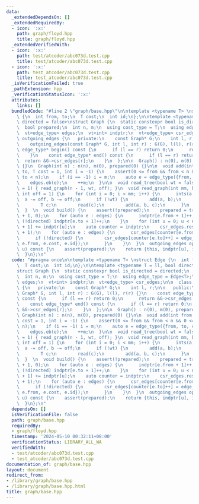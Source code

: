 ```yaml
---
data:
  _extendedDependsOn: []
  _extendedRequiredBy:
  - icon: ':x:'
    path: graph/floyd.hpp
    title: graph/floyd.hpp
  _extendedVerifiedWith:
  - icon: ':x:'
    path: test/atcoder/abc073d.test.cpp
    title: test/atcoder/abc073d.test.cpp
  - icon: ':x:'
    path: test_atcoder/abc073d.test.cpp
    title: test_atcoder/abc073d.test.cpp
  _isVerificationFailed: true
  _pathExtension: hpp
  _verificationStatusIcon: ':x:'
  attributes:
    links: []
  bundledCode: "#line 2 \"graph/base.hpp\"\n\ntemplate <typename T> \nstruct Edge\
    \ {\n  int from, to;\n  T cost;\n  int id;\n};\n\ntemplate <typename T = ll, bool\
    \ directed = false>\nstruct Graph {\n  static constexpr bool is_directed = directed;\n\
    \  bool prepared;\n  int n, m;\n  using cost_type = T;\n  using edge_type = Edge<T>;\n\
    \  vt<edge_type> edges;\n  vt<int> indptr;\n  vt<edge_type> csr_edges;\n\n  class\
    \ outgoing_edges {\n   private:\n    const Graph* G;\n    int l, r;\n\n   public:\n\
    \    outgoing_edges(const Graph* G, int l, int r) : G(G), l(l), r(r) {}\n    const\
    \ edge_type* begin() const {\n      if (l == r) return 0;\n      return &G->csr_edges[l];\n\
    \    }\n    const edge_type* end() const {\n      if (l == r) return 0;\n    \
    \  return &G->csr_edges[r];\n    }\n  };\n\n  Graph() : n(0), m(0), prepared(0)\
    \ {}\n  Graph(int n) : n(n), m(0), prepared(0) {}\n\n  void add(int from, int\
    \ to, T cost = 1, int i = -1) {\n    assert(0 <= from && from < n && 0 <= to &&\
    \ to < n);\n    if (i == -1) i = m;\n    auto e = edge_type({from, to, cost, i});\n\
    \    edges.eb(e);\n    ++m;\n  }\n\n  void read_tree(bool wt = false, int off\
    \ = 1) { read_graph(n - 1, wt, off); }\n  void read_graph(int mm, bool wt = false,\
    \ int off = 1) {\n    for (int i = 0; i < mm; i++) {\n      ints(a, b);\n    \
    \  a -= off, b -= off;\n      if (!wt) {\n        add(a, b);\n      } else {\n\
    \        T c;\n        read(c);\n        add(a, b, c);\n      }\n    }\n    build();\n\
    \  }  \n  void build() {\n    assert(!prepared);\n    prepared = true;\n    indptr.assign(n\
    \ + 1, 0);\n    for (auto e : edges) {\n      indptr[e.from + 1]++;\n      if\
    \ (!directed) indptr[e.to + 1]++;\n    }\n    for (int u = 0; u < n; u++) indptr[u\
    \ + 1] += indptr[u];\n    auto counter = indptr;\n    csr_edges.resize(indptr.back()\
    \ + 1);\n    for (auto e : edges) {\n      csr_edges[counter[e.from]++] = e;\n\
    \      if (!directed) {\n        csr_edges[counter[e.to]++] = edge_type({e.to,\
    \ e.from, e.cost, e.id});\n      }\n    }\n  }\n  outgoing_edges operator[](int\
    \ u) const {\n    assert(prepared);\n    return {this, indptr[u], indptr[u + 1]};\n\
    \  }\n};\n"
  code: "#pragma once\n\ntemplate <typename T> \nstruct Edge {\n  int from, to;\n\
    \  T cost;\n  int id;\n};\n\ntemplate <typename T = ll, bool directed = false>\n\
    struct Graph {\n  static constexpr bool is_directed = directed;\n  bool prepared;\n\
    \  int n, m;\n  using cost_type = T;\n  using edge_type = Edge<T>;\n  vt<edge_type>\
    \ edges;\n  vt<int> indptr;\n  vt<edge_type> csr_edges;\n\n  class outgoing_edges\
    \ {\n   private:\n    const Graph* G;\n    int l, r;\n\n   public:\n    outgoing_edges(const\
    \ Graph* G, int l, int r) : G(G), l(l), r(r) {}\n    const edge_type* begin()\
    \ const {\n      if (l == r) return 0;\n      return &G->csr_edges[l];\n    }\n\
    \    const edge_type* end() const {\n      if (l == r) return 0;\n      return\
    \ &G->csr_edges[r];\n    }\n  };\n\n  Graph() : n(0), m(0), prepared(0) {}\n \
    \ Graph(int n) : n(n), m(0), prepared(0) {}\n\n  void add(int from, int to, T\
    \ cost = 1, int i = -1) {\n    assert(0 <= from && from < n && 0 <= to && to <\
    \ n);\n    if (i == -1) i = m;\n    auto e = edge_type({from, to, cost, i});\n\
    \    edges.eb(e);\n    ++m;\n  }\n\n  void read_tree(bool wt = false, int off\
    \ = 1) { read_graph(n - 1, wt, off); }\n  void read_graph(int mm, bool wt = false,\
    \ int off = 1) {\n    for (int i = 0; i < mm; i++) {\n      ints(a, b);\n    \
    \  a -= off, b -= off;\n      if (!wt) {\n        add(a, b);\n      } else {\n\
    \        T c;\n        read(c);\n        add(a, b, c);\n      }\n    }\n    build();\n\
    \  }  \n  void build() {\n    assert(!prepared);\n    prepared = true;\n    indptr.assign(n\
    \ + 1, 0);\n    for (auto e : edges) {\n      indptr[e.from + 1]++;\n      if\
    \ (!directed) indptr[e.to + 1]++;\n    }\n    for (int u = 0; u < n; u++) indptr[u\
    \ + 1] += indptr[u];\n    auto counter = indptr;\n    csr_edges.resize(indptr.back()\
    \ + 1);\n    for (auto e : edges) {\n      csr_edges[counter[e.from]++] = e;\n\
    \      if (!directed) {\n        csr_edges[counter[e.to]++] = edge_type({e.to,\
    \ e.from, e.cost, e.id});\n      }\n    }\n  }\n  outgoing_edges operator[](int\
    \ u) const {\n    assert(prepared);\n    return {this, indptr[u], indptr[u + 1]};\n\
    \  }\n};\n"
  dependsOn: []
  isVerificationFile: false
  path: graph/base.hpp
  requiredBy:
  - graph/floyd.hpp
  timestamp: '2024-05-10 00:32:11+08:00'
  verificationStatus: LIBRARY_ALL_WA
  verifiedWith:
  - test/atcoder/abc073d.test.cpp
  - test_atcoder/abc073d.test.cpp
documentation_of: graph/base.hpp
layout: document
redirect_from:
- /library/graph/base.hpp
- /library/graph/base.hpp.html
title: graph/base.hpp
---
```

